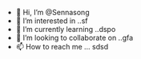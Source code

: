 - 👋 Hi, I’m @Sennasong
- 👀 I’m interested in ..sf
- 🌱 I’m currently learning ..dspo
- 💞️ I’m looking to collaborate on ..gfa
- 📫 How to reach me ...
sdsd
<!---rr
Sennason/Sennason is a ✨ special ✨ repository because its `README.md` (this file) appears on your GitHub profile.
You can click the Preview link to take a look at your changes.
--->
